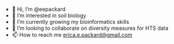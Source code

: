 - 👋 Hi, I’m @eepackard
- 👀 I’m interested in soil biology 
- 🌱 I’m currently growing my bioinformatics skills
- 💞️ I’m looking to collaborate on diversity measures for HTS data 
- 📫 How to reach me erica.e.packard@gmail.com

<!---
eepackard/eepackard is a ✨ special ✨ repository because its `README.md` (this file) appears on your GitHub profile.
You can click the Preview link to take a look at your changes.
--->
